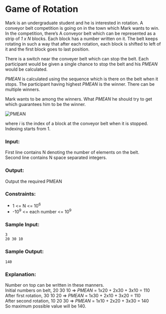Game of Rotation
================

Mark is an undergraduate student and he is interested in rotation. A conveyor belt competition is going on in the town which Mark wants to win. In the competition, there’s A conveyor belt which can be represented as a strip of *1 x N* blocks. Each block has a number written on it. The belt keeps rotating in such a way that after each rotation, each block is shifted to left of it and the first block goes to last position.

There is a switch near the conveyer belt which can stop the belt. Each participant would be given a single chance to stop the belt and his *PMEAN* would be calculated.

*PMEAN* is calculated using the sequence which is there on the belt when it stops. The participant having highest *PMEAN* is the winner. There can be multiple winners.

Mark wants to be among the winners. What *PMEAN* he should try to get which guarantees him to be the winner.

![PMEAN](https://hr-challenge-images.s3.amazonaws.com/game-of-rotation.jpg)

where *i* is the index of a block at the conveyor belt when it is stopped. Indexing starts from 1.

### Input:

First line contains N denoting the number of elements on the belt.  
Second line contains N space separated integers.

### Output:

Output the required PMEAN

### Constraints:

* 1 <= N <= 10<sup>6</sup>
* -10<sup>9</sup> <= each number <= 10<sup>9</sup>

### Sample Input:

    3
    20 30 10

### Sample Output:

    140

### Explanation:

Number on top can be written in these manners.  
Initial numbers on belt, 20 30 10 => *PMEAN* = 1x20 + 2x30 + 3x10 = 110  
After first rotation, 30 10 20 => *PMEAN* = 1x30 + 2x10 + 3x20 = 110  
After second rotation, 10 20 30 => *PMEAN* = 1x10 + 2x20 + 3x30 = 140  
So maximum possible value will be 140.